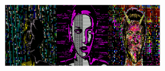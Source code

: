   <body style="display: flex; align-items: center; justify-content: center;">
    <div style="display: grid; grid-template-columns: auto auto auto;">
      <img src="image1.gif" width="200" height="200"/>
      <img src="image3.gif" width="200" height="200"/>
      <img src="image2.gif" width="200" height="200"/>
    </div>
  <body>
